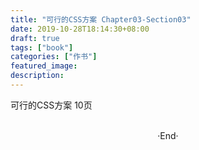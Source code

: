 ```yaml
---
title: "可行的CSS方案 Chapter03-Section03"
date: 2019-10-28T18:14:30+08:00
draft: true
tags: ["book"]
categories: ["作书"]
featured_image: 
description: 
---
```


可行的CSS方案 10页

<br>

<center>  ·End·  </center>